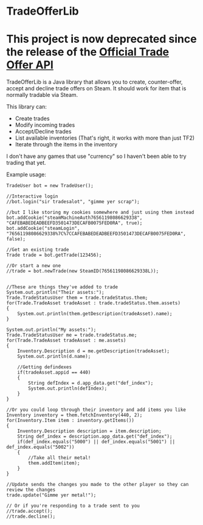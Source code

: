 TradeOfferLib
=============

# This project is now deprecated since the release of the [Official Trade Offer API](https://developer.valvesoftware.com/wiki/Steam_Web_API/IEconService)

TradeOfferLib is a Java library that allows you to create, counter-offer, accept and decline trade offers on Steam. It should work for item that is normally tradable via Steam.

This library can:
* Create trades
* Modify incoming trades
* Accept/Decline trades
* List available inventories (That's right, it works with more than just TF2)
* Iterate through the items in the inventory

I don't have any games that use "currency" so I haven't been able to try trading that yet.

Example usage:
```
TradeUser bot = new TradeUser();

//Interactive login
//bot.login("sir tradesalot", "gimme yer scrap");

//but I like storing my cookies somewhere and just using them instead
bot.addCookie("steamMachineAuth76561198086629338", "CAFEBABEDEADBEEFD3501473DECAFB0075FED0RA", true);
bot.addCookie("steamLogin", "76561198086629338%7C%7CCAFEBABEDEADBEEFD3501473DECAFB0075FED0RA", false);

//Get an existing trade
Trade trade = bot.getTrade(123456);

//Or start a new one
//trade = bot.newTrade(new SteamID(76561198086629338L));


//These are things they've added to trade
System.out.println("Their assets:");
Trade.TradeStatusUser them = trade.tradeStatus.them;
for(Trade.TradeAsset tradeAsset : trade.tradeStatus.them.assets)
{
    System.out.println(them.getDescription(tradeAsset).name);
}

System.out.println("My assets:");
Trade.TradeStatusUser me = trade.tradeStatus.me;
for(Trade.TradeAsset tradeAsset : me.assets)
{
    Inventory.Description d = me.getDescription(tradeAsset);
    System.out.println(d.name);

    //Getting defindexes
    if(tradeAsset.appid == 440)
    {
        String defIndex = d.app_data.get("def_index");
        System.out.println(defIndex);
    }
}

//Or you could loop through their inventory and add items you like
Inventory inventory = them.fetchInventory(440, 2);
for(Inventory.Item item : inventory.getItems())
{
    Inventory.Description description = item.description;
    String def_index = description.app_data.get("def_index");
    if(def_index.equals("5000") || def_index.equals("5001") || def_index.equals("5002"))
    {
        //Take all their metal!
        them.addItem(item);
    }
}

//Update sends the changes you made to the other player so they can review the changes
trade.update("Gimme yer metal!");

// Or if you're responding to a trade sent to you
//trade.accept();
//trade.decline();
```
